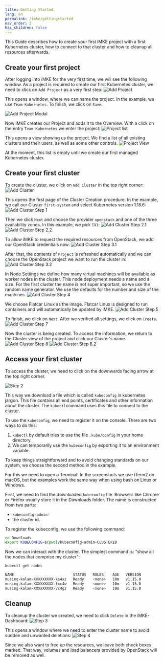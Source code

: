 ```yaml
---
title: Getting Started
lang: en
permalink: /imke/gettingstarted
nav_order: 2
has_children: false
---
```



This Guide describes how to create your first iMKE project with a first Kubernetes
cluster, how to connect to that cluster and how to cleanup all resources
afterwards.

## Create your first project

After logging into iMKE for the very first time, we will see the following window.
As a project is required to create our first Kubernetes cluster, we
need to click on `Add Project` as a very first step:
![Add Project](addproject.png)

This opens a window, where we can name the project. In the
example, we use `Team Kubernetes`.
To finish, we click on `Save`.

![Add Project Modal](addproject_modal.png?resize=600)

Now iMKE creates our Project and adds it to the Overview. With a click on
the entry `Team Kubernetes` we enter the project:
![Project list](projectlist.png)

This opens a view showing us the project. We find a list of all existing
clusters and their users, as well as some other controls.
![Project View](projectview.png)

At the moment, this list is empty until we create our first managed Kubernetes cluster.

## Create your first cluster

To create the cluster, we click on `Add Cluster` in the top right corner:
![Add Cluster](projectview_addcluster.png)

This opens the first page of the Cluster Creation procedure. In the example,
we call our Cluster `first-system` and select Kubernetes version 1.18.6:
![Add Cluster Step 1](add_step1.png)

Then we click `Next` and choose the provider `openstack` and one of the three
availability zones. In this example, we pick `IX1`:
![Add Cluster Step 2.1](add_step2_1.png) ![Add Cluster Step 2.2](add_step2_2.png)

To allow iMKE to request the required resources from OpenStack, we add our
OpenStack credentials now:
![Add Cluster Step 3.1](add_step3.png)

After that, the contents of `Project` is refreshed
automatically and we can choose the OpenStack project we want to run the cluster
in:
![Add Cluster Step 3.2](add_step3_2.png)

In Node Settings we define how many virtual machines will be available as worker nodes
in the cluster. This node deployment needs a name and a size. For the first cluster
the name is not super important, so we use the random name generator. We use the
defaults for the number and size of the machines.
![Add Cluster Step 4](add_step4.png)

We choose Flatcar Linux as the image. Flatcar Linux is designed to run containers
and will automatically be updated by iMKE.
![Add Cluster Step 5](add_step5.png)

To finish, we click on `Next`. After we verified all settings, we click on `Create`.
![Add Cluster Step 7](add_step7.png)

Now the cluster is being created. To access the information, we return to the Cluster
view of the project and click our Cluster's name.
![Add Cluster Step 8](add_step8.png)
![Add Cluster Step 8.2](add_step8_2.png)

## Access your first cluster

To access the cluster, we need to click on the downwards
facing arrow at the top right corner.

![Step 2](connect_2.png)

This way we download a file which is called `kubeconfig` in
kubernetes jargon. This file contains all end points, certificates
and other information about the cluster. The `kubectl`command uses
this file to connect to the cluster.

To use the `kubeconfig`, we need to register it on the console.
There are two ways to do this:

1. `kubectl` by default tries to use the file `.kube/config`
   in your home directory.
2. We can temporarily use the `kubeconfig` by exporting it to
   an environment variable.

To keep things straightforward and to avoid changing standards
on our system, we choose the second method in the example.

For this we need to open a Terminal. In the screenshots we use
iTerm2 on macOS, but the examples work the same way when using
bash on Linux or Windows.

First, we need to find the downloaded `kubeconfig` file. Browsers
like Chrome or Firefox usually store it in the Downloads folder.
The name is constructed from two parts:

* `kubeconfig-admin-`
* the cluster id.

 To register the kubeconfig, we use the following command:

```bash
cd Downloads
export KUBECONFIG=$(pwd)/kubeconfig-admin-CLUSTERID
```

Now we can interact with the cluster. The simplest command is: "show
all the nodes that comprise my cluster":

```bash
kubectl get nodes

NAME                           STATUS   ROLES    AGE   VERSION
musing-kalam-XXXXXXXXX-ks4xz   Ready    <none>   10m   v1.15.0
musing-kalam-XXXXXXXXX-txc4w   Ready    <none>   10m   v1.15.0
musing-kalam-XXXXXXXXX-vc4g2   Ready    <none>   10m   v1.15.0
```

## Cleanup

To cleanup the cluster we created, we need to click `Delete` in the iMKE-Dashboard:
![Step 3](delete_3.png)

This opens a window where we need to enter the cluster name
to avoid sudden and unwanted deletions:
![Step 4](delete_4.png)

Since we also want to free up the resources, we leave both check
boxes marked. That way, volumes and load balancers provided by
OpenStack will be removed as well.
